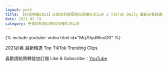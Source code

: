 ```yaml
---
layout: post
title: 【抖音熱搜2021】王俊凯机智回答红毯撞衫怎么办 2 TikTok Daily 最新必看精選合集2021 02 19
date: 2021-02-19
category: 王俊凯机智回答红毯撞衫怎么办
---
```


{% include youtube-video.html id="Mq70ydWouD0" %}

2021必看 最新精選 Top TikTok Trending Clips

喜歡請點贊轉發加訂閱 Like & Subscribe：[YouTube](https://www.youtube.com/channel/UCAoR7VcanIPd04uEq_GIylA/videos)

